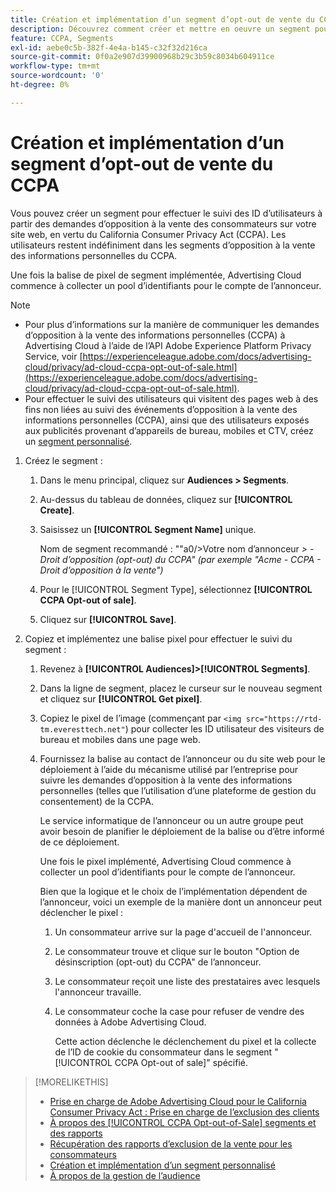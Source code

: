 ```yaml
---
title: Création et implémentation d’un segment d’opt-out de vente du CCPA
description: Découvrez comment créer et mettre en oeuvre un segment pour effectuer le suivi des identifiants d’utilisateurs à partir des demandes d’opposition à la vente des consommateurs.
feature: CCPA, Segments
exl-id: aebe0c5b-382f-4e4a-b145-c32f32d216ca
source-git-commit: 0f0a2e907d39900968b29c3b59c8034b604911ce
workflow-type: tm+mt
source-wordcount: '0'
ht-degree: 0%

---
```


# Création et implémentation d’un segment d’opt-out de vente du CCPA

Vous pouvez créer un segment pour effectuer le suivi des ID d’utilisateurs à partir des demandes d’opposition à la vente des consommateurs sur votre site web, en vertu du California Consumer Privacy Act (CCPA). Les utilisateurs restent indéfiniment dans les segments d’opposition à la vente des informations personnelles du CCPA.

Une fois la balise de pixel de segment implémentée, Advertising Cloud commence à collecter un pool d’identifiants pour le compte de l’annonceur.

>[!NOTE]
>
>* Pour plus d’informations sur la manière de communiquer les demandes d’opposition à la vente des informations personnelles (CCPA) à Advertising Cloud à l’aide de l’API Adobe Experience Platform Privacy Service, voir [https://experienceleague.adobe.com/docs/advertising-cloud/privacy/ad-cloud-ccpa-opt-out-of-sale.html](https://experienceleague.adobe.com/docs/advertising-cloud/privacy/ad-cloud-ccpa-opt-out-of-sale.html).
>* Pour effectuer le suivi des utilisateurs qui visitent des pages web à des fins non liées au suivi des événements d’opposition à la vente des informations personnelles (CCPA), ainsi que des utilisateurs exposés aux publicités provenant d’appareils de bureau, mobiles et CTV, créez un [segment personnalisé](/help/dsp/audiences/custom-segment-create.md).


1. Créez le segment :

   1. Dans le menu principal, cliquez sur **Audiences > Segments**.

   1. Au-dessus du tableau de données, cliquez sur **[!UICONTROL Create]**.

   1. Saisissez un **[!UICONTROL Segment Name]** unique.

      Nom de segment recommandé : &quot;&quot;a0/>Votre nom d’annonceur *> - Droit d’opposition (opt-out) du CCPA&quot; (par exemple &quot;Acme - CCPA - Droit d’opposition à la vente&quot;)*

   1. Pour le [!UICONTROL Segment Type], sélectionnez **[!UICONTROL CCPA Opt-out of sale]**.

   1. Cliquez sur **[!UICONTROL Save]**.

1. Copiez et implémentez une balise pixel pour effectuer le suivi du segment :

   1. Revenez à **[!UICONTROL Audiences]>[!UICONTROL Segments]**.

   1. Dans la ligne de segment, placez le curseur sur le nouveau segment et cliquez sur **[!UICONTROL Get pixel]**.

   1. Copiez le pixel de l’image (commençant par `<img src="https://rtd-tm.everesttech.net"`) pour collecter les ID utilisateur des visiteurs de bureau et mobiles dans une page web.

   1. Fournissez la balise au contact de l’annonceur ou du site web pour le déploiement à l’aide du mécanisme utilisé par l’entreprise pour suivre les demandes d’opposition à la vente des informations personnelles (telles que l’utilisation d’une plateforme de gestion du consentement) de la CCPA.

      Le service informatique de l’annonceur ou un autre groupe peut avoir besoin de planifier le déploiement de la balise ou d’être informé de ce déploiement.

      Une fois le pixel implémenté, Advertising Cloud commence à collecter un pool d’identifiants pour le compte de l’annonceur.

      Bien que la logique et le choix de l’implémentation dépendent de l’annonceur, voici un exemple de la manière dont un annonceur peut déclencher le pixel :

      1. Un consommateur arrive sur la page d&#39;accueil de l&#39;annonceur.
      1. Le consommateur trouve et clique sur le bouton &quot;Option de désinscription (opt-out) du CCPA&quot; de l’annonceur.
      1. Le consommateur reçoit une liste des prestataires avec lesquels l&#39;annonceur travaille.
      1. Le consommateur coche la case pour refuser de vendre des données à Adobe Advertising Cloud.

         Cette action déclenche le déclenchement du pixel et la collecte de l’ID de cookie du consommateur dans le segment &quot;[!UICONTROL CCPA Opt-out of sale]&quot; spécifié.

>[!MORELIKETHIS]
>
>* [Prise en charge de Adobe Advertising Cloud pour le California Consumer Privacy Act : Prise en charge de l’exclusion des clients](https://experienceleague.adobe.com/docs/advertising-cloud/privacy/ad-cloud-ccpa-opt-out-of-sale.html)
>* [À propos des  [!UICONTROL CCPA Opt-out-of-Sale] segments et des rapports](ccpa-opt-out-about.md)
>* [Récupération des rapports d’exclusion de la vente pour les consommateurs](ccpa-opt-out-segment-report-retrieve.md)
>* [Création et implémentation d’un segment personnalisé](custom-segment-create.md)
>* [À propos de la gestion de l’audience](audience-about.md)

